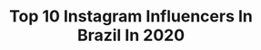 ---
title: Top 10 Instagram Influencers In Brazil In 2020
description: >-
  Find top Instagram influencers in Brazil in 2020. Most popular hashtags: #pov #fyp #dueto #foryou.
platform: Instagram
profiles:
  - username: "jotaperibeiro"
    fullname: >-
      Jotape
    location: "Brazil"
    followers: 60634
    engagement: 744
    commentsToLikes: 0.089924
    id: ck8wf64wwf6uu0j787fwirnju
    verified: false
    hashtags: "#fuicancelado, #reagir, #dueto, #mundodorock"
  - username: "brenogonzalez"
    fullname: >-
      Breno Gonzalez
    location: "Brazil"
    followers: 83329
    engagement: 1620
    commentsToLikes: 0.105033
    id: ck8wenv9pecea0j78ggtlzjai
    verified: false
    hashtags: "#dueto, #foryou, #pov, #piscadinhadobreno"
  - username: "gabrielle.maiaa"
    fullname: >-
      Gabrielle Maia
    location: "Brazil"
    followers: 71240
    engagement: 1048
    commentsToLikes: 0.046841
    id: ck8wel545e7tl0j78fq6pvm7x
    verified: false
    hashtags: "#dueto, #reagir, #pov, #voltatiktok"
  - username: "190pietro"
    fullname: >-
      Pietro Guedes
    location: "Brazil"
    followers: 140433
    engagement: 2759
    commentsToLikes: 0.047233
    id: ck8wgjru5hhjr0j78g7md8l67
    verified: false
    hashtags: "#lomotif, #dueto, #pov"
  - username: "_luhsetra_"
    fullname: >-
      Luiza Setra
    location: "Brazil"
    followers: 351375
    engagement: 1924
    commentsToLikes: 0.032142
    id: ck6udhdlul4bo0j713z69jx6n
    verified: false
    hashtags: "#teamcupnoodles, #duet, #pov, #voltatiktok"
  - username: "isabelle.rosa"
    fullname: >-
      Isabelle Rosa♡
    location: "Brazil"
    followers: 46402
    engagement: 692
    commentsToLikes: 0.052366
    id: ck8wczsnid8250j78eaqj5tte
    verified: false
    hashtags: "#pov, #paravoce, #fyp, #fy"
  - username: "amanda_mora3ss"
    fullname: >-
      𝓪𝓶𝓪𝓷𝓭𝓪 𝓶𝓸𝓻𝓪𝓮𝓼🌺
    location: "Brazil"
    followers: 9544
    engagement: 2202
    commentsToLikes: 0.064746
    id: ck8wepespeexu0j78qgu5wk63
    verified: false
    hashtags: "#magic, #fyou, #whirlpool, #fory"
  - username: "its.leite"
    fullname: >-
      Tiago Leite
    location: "Brazil"
    followers: 52421
    engagement: 978
    commentsToLikes: 0.048516
    id: ck5zq9csvu6iw0i14d80ke45g
    verified: false
    hashtags: "#fyp, #coronavirus, #famleite, #fyp"
  - username: "joshbeauchamp"
    fullname: >-
      Josh Beauchamp
    location: "Brazil"
    followers: 2654181
    engagement: 1466
    commentsToLikes: 0.054656
    id: ck13ck5840r110i19eic2gro9
    verified: true
    hashtags: "#minirexonanowunited, #nowunited, #jackboys, #outwest"
  - username: "biaa.rabelo"
    fullname: >-
      ♡ bia rabelo ♡
    location: "Brazil"
    followers: 324364
    engagement: 1388
    commentsToLikes: 0.554185
    id: ck0w6x5i5aol60i19ipx64e5q
    verified: false
    hashtags: "#rockinrio, #pov, #routine, #nighroutine"
cities:
  - name: Rio de Janeiro
    link: /instagram/brazil/rio-de-janeiro
  - name: Sao Paulo
    link: /instagram/brazil/sao-paulo
---